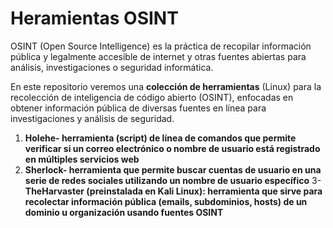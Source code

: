 # Heramientas OSINT
OSINT (Open Source Intelligence) es la práctica de recopilar información pública y legalmente accesible de internet y otras fuentes abiertas para análisis, investigaciones o seguridad informática.

En este repositorio veremos una **colección de herramientas** (Linux) para la recolección de inteligencia de código abierto (OSINT), enfocadas en obtener información pública de diversas fuentes en línea para investigaciones y análisis de seguridad.

1. **Holehe- herramienta (script) de línea de comandos que permite verificar si un correo electrónico o nombre de usuario está registrado en múltiples servicios web**
2.  **Sherlock- herramienta que permite buscar cuentas de usuario en una serie de redes sociales utilizando un nombre de usuario específico**
3- **TheHarvaster (preinstalada en Kali Linux): herramienta que sirve para recolectar información pública (emails, subdominios, hosts) de un dominio u organización usando fuentes OSINT**
